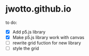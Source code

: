 # jwotto.github.io

to do:

- [x] Add p5.js library
- [x] Make p5.js library work with canvas
- [ ] rewrite grid fuction for new library
- [ ] style the grid

